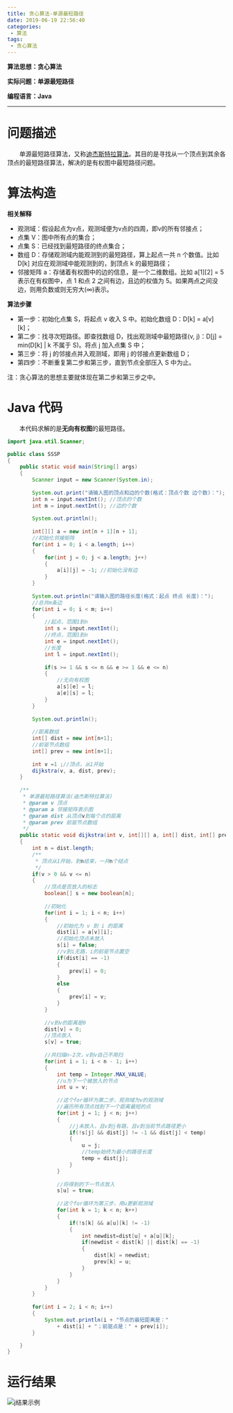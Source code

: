 ```yaml
---
title: 贪心算法-单源最短路径
date: 2019-06-19 22:56:40
categories: 
 - 算法
tags: 
 - 贪心算法
---
```


**算法思想：贪心算法**

**实际问题：单源最短路径**

**编程语言：Java**

---
<!--More-->

# 问题描述

&emsp;&emsp;单源最短路径算法，又称[迪杰斯特拉算法](https://baike.baidu.com/item/迪杰斯特拉算法/4049057?fr=aladdin)。其目的是寻找从一个顶点到其余各顶点的最短路径算法，解决的是有权图中最短路径问题。

# 算法构造

**相关解释**

- 观测域：假设起点为v点，观测域便为v点的四周，即v的所有邻接点；
- 点集 V：图中所有点的集合；
- 点集 S：已经找到最短路径的终点集合；
- 数组 D：存储观测域内能观测到的最短路径，算上起点一共 n 个数值。比如 D[k] 对应在观测域中能观测到的，到顶点 k 的最短路径；
- 邻接矩阵 a：存储着有权图中的边的信息，是一个二维数组。比如 a[1][2] = 5 表示在有权图中，点 1 和点 2 之间有边，且边的权值为 5。如果两点之间没边，则用负数或则无穷大(∞)表示。

**算法步骤**

- 第一步：初始化点集 S，将起点 v 收入 S 中。初始化数组 D：D[k] = a[v][k]；
- 第二步：找寻次短路径。即查找数组 D，找出观测域中最短路径(v, j)：D[j] = min(D[k] | k 不属于 S)。将点 j 加入点集 S 中；
- 第三步：将 j 的邻接点并入观测域，即用 j 的邻接点更新数组 D；
- 第四步：不断重复第二步和第三步，直到节点全部压入 S 中为止。

注：贪心算法的思想主要就体现在第二步和第三步之中。

# Java 代码

&emsp;&emsp;本代码求解的是**无向有权图**的最短路径。

```Java
import java.util.Scanner;

public class SSSP
{
	public static void main(String[] args)
	{
		Scanner input = new Scanner(System.in);
		
		System.out.print("请输入图的顶点和边的个数(格式：顶点个数 边个数)：");
		int n = input.nextInt(); //顶点的个数
		int m = input.nextInt(); //边的个数
		
		System.out.println();
		
		int[][] a = new int[n + 1][n + 1];
		//初始化邻接矩阵
		for(int i = 0; i < a.length; i++)
		{
			for(int j = 0; j < a.length; j++)
			{
				a[i][j] = -1; //初始化没有边
			}
		}
		
		System.out.println("请输入图的路径长度(格式：起点 终点 长度)：");
		//总共m条边
		for(int i = 0; i < m; i++)
		{
			//起点，范围1到n
			int s = input.nextInt();
			//终点，范围1到n
			int e = input.nextInt();
			//长度
			int l = input.nextInt();
			
			if(s >= 1 && s <= n && e >= 1 && e <= n)
			{
				//无向有权图
				a[s][e] = l;
				a[e][s] = l;
			}
		}
		
		System.out.println();
		
		//距离数组
		int[] dist = new int[n+1];
		//前驱节点数组
		int[] prev = new int[n+1];
		
		int v =1 ;//顶点，从1开始
		dijkstra(v, a, dist, prev);
	}
	
	/**
	 * 单源最短路径算法(迪杰斯特拉算法)
	 * @param v 顶点
	 * @param a 邻接矩阵表示图
	 * @param dist 从顶点v到每个点的距离
	 * @param prev 前驱节点数组
	 */
	public static void dijkstra(int v, int[][] a, int[] dist, int[] prev)
	{
		int n = dist.length;
		/**
		 * 顶点从1开始，到n结束，一共n个结点
		 */
		if(v > 0 && v <= n)
		{
			//顶点是否放入的标志
			boolean[] s = new boolean[n];
			
			//初始化
			for(int i = 1; i < n; i++)
			{
				//初始化为 v 到 i 的距离
				dist[i] = a[v][i];
				//初始化顶点未放入
				s[i] = false;
				//v到i无路，i的前驱节点置空
				if(dist[i] == -1)
				{
					prev[i] = 0;
				}
				else
				{
					prev[i] = v;
				}
			}
			
			//v到v的距离是0
			dist[v] = 0;
			//顶点放入
			s[v] = true;
			
			//共扫描n-2次，v到v自己不用扫
			for(int i = 1; i < n - 1; i++)
			{
				int temp = Integer.MAX_VALUE;
				//u为下一个被放入的节点
				int u = v;
				
				//这个for循环为第二步，观测域为v的观测域
				//遍历所有顶点找到下一个距离最短的点
				for(int j = 1; j < n; j++)
				{
					//j未放入，且v到j有路，且v到当前节点路径更小
					if(!s[j] && dist[j] != -1 && dist[j] < temp)
					{
						u = j;
						//temp始终为最小的路径长度
						temp = dist[j];
					}
				}
				
				//将得到的下一节点放入
				s[u] = true;
				
				//这个for循环为第三步，用u更新观测域
				for(int k = 1; k < n; k++)
				{
					if(!s[k] && a[u][k] != -1)
					{
						int newdist=dist[u] + a[u][k];
						if(newdist < dist[k] || dist[k] == -1)
						{
							dist[k] = newdist;
							prev[k] = u;
						}
					}
				}
			}
		}
		
		for(int i = 2; i < n; i++)
		{
			System.out.println(i + "节点的最短距离是："
				+ dist[i] + "；前驱点是：" + prev[i]);
		}

	}
}
```

# 运行结果

![j结果示例](/images/贪心算法-单源最短路径.jpg)